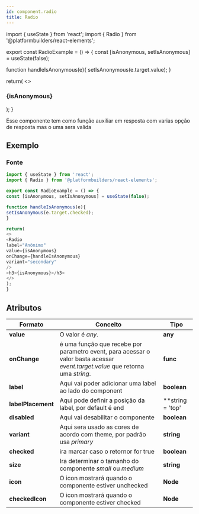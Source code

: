 ```yaml
---
id: component.radio
title: Radio
---
```


<!-- Component declaration begin -->

import { useState } from 'react';
import { Radio } from '@platformbuilders/react-elements';

export const RadioExample = () => {
const [isAnonymous, setIsAnonymous] = useState(false);

function handleIsAnonymous(e){
setIsAnonymous(e.target.value);
}

return(
<>
<Radio
label="Anônimo"
checked={isAnonymous}
onChange={handleIsAnonymous}
variant="secondary"
/>
<h3>{isAnonymous}</h3>
</>
);
}

<!-- Component declaration end -->

<!-- Documentation begin -->
Esse componente tem como função auxiliar em resposta com varias opção de resposta mas o uma sera valida

## Exemplo

### Fonte

```javascript
import { useState } from 'react';
import { Radio } from '@platformbuilders/react-elements';

export const RadioExample = () => {
const [isAnonymous, setIsAnonymous] = useState(false);

function handleIsAnonymous(e){
setIsAnonymous(e.target.checked);
}

return(
<>
<Radio
label="Anônimo"
value={isAnonymous}
onChange={handleIsAnonymous}
variant="secondary"
/>
<h3>{isAnonymous}</h3>
</>
);
}

```

## Atributos

| Formato        | Conceito      | Tipo   |
| ------|-----|-----|
| **value** 	| O valor é *any*. 	| **any** 	|
| **onChange**  	| é uma função que recebe por parametro event, para acessar o valor basta acessar *event.target.value* que retorna uma *string*. 	| **func**
| **label**  	| Aqui vai poder adicionar uma label ao lado do component 	| **boolean** 	|
| **labelPlacement**  	| Aqui pode definir a posição da label, por default é end	| **string = 'top' | 'start' | 'bottom' | 'end'** 	|
| **disabled**  	| Aqui vai desabilitar o componente 	| **boolean** 	|
| **variant** 	| Aqui sera usado as cores de acordo com theme, por padrão usa *primary*	| **string** 	|
| **checked** 	| ira marcar caso o retornor for true	| **boolean** 	|
| **size** 	| Ira determinar o tamanho do componente *small* ou *medium*	| **string** 	|
| **icon** 	| O icon mostrará quando o componente estiver unchecked	| **Node** 	|
| **checkedIcon** 	| O icon mostrará quando o componente estiver checked 	| **Node** 	|
